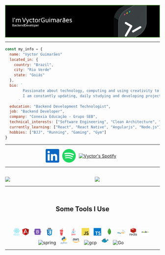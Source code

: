 <img align="center" alt="Vyctor's LinkedIN" src="assets/github-header-image.png" />
<hr/>

```js
const my_info = {
  name: "Vyctor Guimarães"
  located_in: {
    country: "Brazil",
    city: "Rio Verde"
    state: "Goiás"
  },
  bio: `
        Passionate about technology, computing and using creativity to build the best IT solutions.
        I am constantly updating, daily studying and developing projects that can challenge me to improve my software building skills, making me a more capable professional.
      `
  education: "Backend Development Technologist",
  job: "Backend Developer",
  company: "Conexia Educação - Grupo SEB",
  technical_interests: ["Software Engineering", "Clean Architecture", "Clean Code", "Web Development", "Mobile Development", "Back-end development", "Artificial Intelligence", "Block Chain", "Algorithms and Data Structures", "Distributed Computing"]
  currently_learning: ["React", "React Native", "Angularjs", "Node.js"],
  hobbies: ["BJJ", "Running", "Gaming", "Gym"]
}
```

<hr>

<div style="display:flex; max-width:100%; align-items: center; justify-content: center;" align="center">
  <a style="padding-right: 10px" href="https://www.linkedin.com/in/vyctorguimaraes/">
    <img align="center" alt="Vyctor's LinkedIN" width="44px" src="assets/linkedin.svg" />
  </a>

  <a style="padding-right: 10px" href="https://open.spotify.com/user/12166662682">
    <img align="center" alt="Vyctor's Spotify" width="44px" src="assets/spotify.svg" />
  </a>
  
  <a style="padding-right: 10px" align="center" href="https://open.spotify.com/user/12166662682">
    <img align="center" alt="Vyctor's Spotify" width="120px" src="https://visitor-badge.glitch.me/badge?page_id=vyctor" />  
  </a>
</div>

<hr>
<br>

<div style="display:flex; width:100%; align-items: center; justify-content: center;" align="center">
  <img src="https://github-readme-stats.vercel.app/api?username=vyctor&show_icons=true&theme=merko&include_all_commits=true&count_private=true%22" width="460px">

  <img src="https://github-readme-stats.vercel.app/api/top-langs/?username=vyctor&layout=compact&langs_count=7&theme=merko" width="335px">
</div>

<hr>

<h2 style="display:flex; width:100%; align-items: center; justify-content: center; padding:32px 0" align="center">Some Tools I Use</h2>
<p align="center">
<img   src="https://raw.githubusercontent.com/devicons/devicon/master/icons/react/react-original-wordmark.svg" alt="react" width="25" height="25" />
<img style="padding-right: 10px" src="https://raw.githubusercontent.com/devicons/devicon/master/icons/angularjs/angularjs-original.svg" alt="angular-js" width="25" height="25" />
<img style="padding-right: 10px" src="https://raw.githubusercontent.com/devicons/devicon/master/icons/bootstrap/bootstrap-plain.svg" alt="bootstrap" width="25" height="25" />
<img style="padding-right: 10px" src="https://raw.githubusercontent.com/devicons/devicon/master/icons/css3/css3-original-wordmark.svg" alt="css3" width="25" height="25" />
<img style="padding-right: 10px" src="https://raw.githubusercontent.com/devicons/devicon/master/icons/gulp/gulp-plain.svg" alt="gulp" width="25" height="25" />
<img style="padding-right: 10px" src="https://raw.githubusercontent.com/devicons/devicon/master/icons/java/java-original-wordmark.svg" alt="java" width="25" height="25" />
<img style="padding-right: 10px" src="https://raw.githubusercontent.com/devicons/devicon/master/icons/javascript/javascript-original.svg" alt="javascript" width="25" height="25" />
<img style="padding-right: 10px" src="https://raw.githubusercontent.com/devicons/devicon/master/icons/typescript/typescript-original.svg" alt="typescript" width="25" height="25" />
<img style="padding-right: 10px"src="https://raw.githubusercontent.com/devicons/devicon/master/icons/mongodb/mongodb-original.svg" alt="mongodb" width="25" height="25" />
<img style="padding-right: 10px" src="https://raw.githubusercontent.com/devicons/devicon/master/icons/mysql/mysql-original-wordmark.svg" alt="mysql" width="25" height="25" />
<img style="padding-right: 10px" src="https://raw.githubusercontent.com/devicons/devicon/master/icons/redis/redis-original-wordmark.svg" alt="redis" width="25" height="25" />
<img style="padding-right: 10px" src="https://raw.githubusercontent.com/devicons/devicon/master/icons/nodejs/nodejs-original-wordmark.svg" alt="nodejs" width="25" height="25" />
<img style="padding-right: 10px" src="https://www.vectorlogo.zone/logos/springio/springio-icon.svg" alt="spring" width="25" height="25" />
<img style="padding-right: 10px" src="https://raw.githubusercontent.com/devicons/devicon/master/icons/python/python-original-wordmark.svg" alt="python" width="25" height="25" />
<img style="padding-right: 10px" src="https://raw.githubusercontent.com/github/explore/80688e429a7d4ef2fca1e82350fe8e3517d3494d/topics/aws/aws.png" alt="aws" width="25" height="25" />
<img style="padding-right: 10px" src="https://www.vectorlogo.zone/logos/google_cloud/google_cloud-icon.svg" alt="gcp" width="25" height="25" />
<img style="padding-right: 10px" src="https://raw.githubusercontent.com/devicons/devicon/master/icons/docker/docker-original.svg" alt="Docker" width="25" height="25" />
<img style="padding-right: 10px" src="https://cdn.jsdelivr.net/gh/devicons/devicon/icons/go/go-original.svg" alt="Go" width="25" height="25" />
</p>
<hr>
